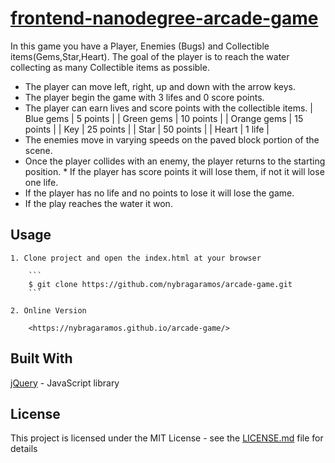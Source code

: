 [frontend-nanodegree-arcade-game](https://github.com/udacity/frontend-nanodegree-arcade-game)
===============================

In this game you have a Player, Enemies (Bugs) and Collectible items(Gems,Star,Heart). The goal of the player is to reach the water collecting as many Collectible items as possible. 

* The player can move left, right, up and down with the arrow keys. 
* The player begin the game with 3 lifes and 0 score points. 
* The player can earn lives and score points with the collectible items. 
		| Blue gems     | 5 points      |
		| Green gems    | 10 points     |
		| Orange gems   | 15 points     |
		| Key           | 25 points     |
		| Star          | 50 points     |
		| Heart         | 1 life        |
* The enemies move in varying speeds on the paved block portion of the scene. 
* Once the player collides with an enemy, the player returns to the starting position.
		* If the player has score points it will lose them, if not it will lose one life. 
* If the player has no life and no points to lose it will lose the game. 
* If the play reaches the water it won. 

## Usage

	1. Clone project and open the index.html at your browser

		```
		$ git clone https://github.com/nybragaramos/arcade-game.git
		```

	2. Online Version

		<https://nybragaramos.github.io/arcade-game/>

## Built With

[jQuery](http://jquery.com/) - JavaScript library

## License

This project is licensed under the MIT License - see the [LICENSE.md](LICENSE.md) file for details
